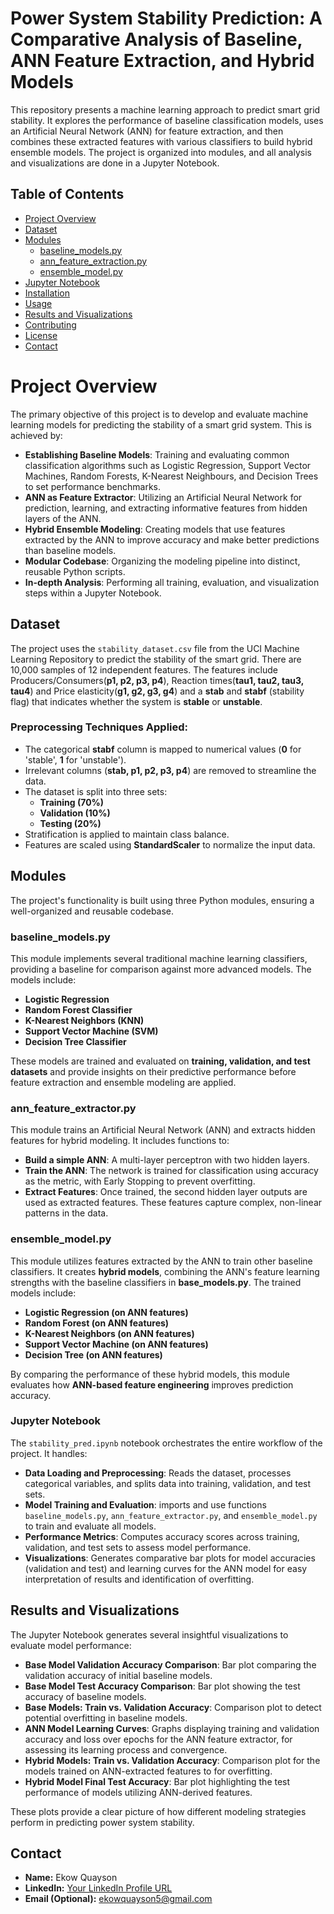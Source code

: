 # Power System Stability Prediction: A Comparative Analysis of Baseline, ANN Feature Extraction, and Hybrid Models
This repository presents a machine learning approach to predict smart grid stability. It explores the performance of baseline classification models, uses an Artificial Neural Network (ANN) for feature extraction, and then combines these extracted features with various classifiers to build hybrid ensemble models. The project is organized into modules, and all analysis and visualizations are done in a Jupyter Notebook.


## Table of Contents
- [Project Overview](#ProjectOverview)
- [Dataset](#stability_dataset.csv)
- [Modules](#modules)
  - [baseline_models.py](#baseline-modelspy)
  - [ann_feature_extraction.py](#ann-feature-extractionpy)
  - [ensemble_model.py](#ensemble-model.py)
- [Jupyter Notebook](#stability_pred.ipynb)
- [Installation](#Installation)
- [Usage](#Usage)
- [Results and Visualizations](#ResultsandVisualizations)
- [Contributing](#contributing)
- [License](#license)
- [Contact](#contact)


# Project Overview

The primary objective of this project is to develop and evaluate machine learning models for predicting the stability of a smart grid system. This is achieved by:

- **Establishing Baseline Models**: Training and evaluating common classification algorithms such as Logistic Regression, Support Vector Machines, Random Forests, K-Nearest Neighbours, and Decision Trees to set performance benchmarks.
- **ANN as Feature Extractor**: Utilizing an Artificial Neural Network for prediction, learning, and extracting informative features from hidden layers of the ANN.
- **Hybrid Ensemble Modeling**: Creating models that use features extracted by the ANN to improve accuracy and make better predictions than baseline models.
- **Modular Codebase**: Organizing the modeling pipeline into distinct, reusable Python scripts.
- **In-depth Analysis**: Performing all training, evaluation, and visualization steps within a Jupyter Notebook.

## Dataset

The project uses the `stability_dataset.csv` file from the UCI Machine Learning Repository to predict the stability of the smart grid. There are 10,000 samples of 12 independent features. The features include Producers/Consumers(**p1, p2, p3, p4**), Reaction times(**tau1, tau2, tau3, tau4**) and Price elasticity(**g1, g2, g3, g4**) and a **stab** and **stabf** (stability flag) that indicates whether the system is **stable** or **unstable**.

### Preprocessing Techniques Applied:
- The categorical **stabf** column is mapped to numerical values (**0** for 'stable', **1** for 'unstable').
- Irrelevant columns (**stab, p1, p2, p3, p4**) are removed to streamline the data.
- The dataset is split into three sets:
  - **Training (70%)**
  - **Validation (10%)**
  - **Testing (20%)**  
- Stratification is applied to maintain class balance.
- Features are scaled using **StandardScaler** to normalize the input data.

## Modules

The project's functionality is built using three Python modules, ensuring a well-organized and reusable codebase.

### baseline_models.py
This module implements several traditional machine learning classifiers, providing a baseline for comparison against more advanced models. The models include:

- **Logistic Regression**
- **Random Forest Classifier**
- **K-Nearest Neighbors (KNN)**
- **Support Vector Machine (SVM)**
- **Decision Tree Classifier**

These models are trained and evaluated on **training, validation, and test datasets** and provide insights on their predictive performance before feature extraction and ensemble modeling are applied.

### ann_feature_extractor.py
This module trains an  Artificial Neural Network (ANN) and extracts hidden features for hybrid modeling. It includes functions to:

- **Build a simple ANN**: A multi-layer perceptron with two hidden layers.
- **Train the ANN**: The network is trained for classification using accuracy as the metric, with Early Stopping to prevent overfitting.
- **Extract Features**: Once trained, the second hidden layer outputs are used as extracted features. These features capture complex, non-linear patterns in the data.

### ensemble_model.py
This module utilizes features extracted by the ANN to train other baseline classifiers. It creates **hybrid models**, combining the ANN's feature learning strengths with the baseline classifiers in **base_models.py**. The trained models include:

- **Logistic Regression (on ANN features)**
- **Random Forest (on ANN features)**
- **K-Nearest Neighbors (on ANN features)**
- **Support Vector Machine (on ANN features)**
- **Decision Tree (on ANN features)**

By comparing the performance of these hybrid models, this module evaluates how **ANN-based feature engineering** improves prediction accuracy.

### Jupyter Notebook

The `stability_pred.ipynb` notebook orchestrates the entire workflow of the project. It handles:

- **Data Loading and Preprocessing**: Reads the dataset, processes categorical variables, and splits data into training, validation, and test sets.
- **Model Training and Evaluation**: imports and use functions `baseline_models.py`, `ann_feature_extractor.py`, and `ensemble_model.py` to train and evaluate all models.
- **Performance Metrics**: Computes accuracy scores across training, validation, and test sets to assess model performance.
- **Visualizations**: Generates comparative bar plots for model accuracies (validation and test) and learning curves for the ANN model for easy interpretation of results and identification of overfitting.

## Results and Visualizations

The Jupyter Notebook generates several insightful visualizations to evaluate model performance:

- **Base Model Validation Accuracy Comparison**: Bar plot comparing the validation accuracy of initial baseline models.
- **Base Model Test Accuracy Comparison**: Bar plot showing the test accuracy of baseline models.
- **Base Models: Train vs. Validation Accuracy**: Comparison plot to detect potential overfitting in baseline models.
- **ANN Model Learning Curves**: Graphs displaying training and validation accuracy and loss over epochs for the ANN feature extractor, for assessing its learning process and convergence.
- **Hybrid Models: Train vs. Validation Accuracy**: Comparison plot for the models trained on ANN-extracted features to for overfitting.
- **Hybrid Model Final Test Accuracy**: Bar plot highlighting the test performance of models utilizing ANN-derived features.

These plots provide a clear picture of how different modeling strategies perform in predicting power system stability.

## Contact

- **Name:** Ekow Quayson
- **LinkedIn:** [Your LinkedIn Profile URL](https://www.linkedin.com/in/ekow-quayson/)
- **Email (Optional):** ekowquayson5@gmail.com

